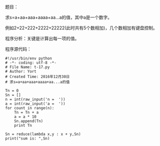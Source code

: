 题目：

求s=a+aa+aaa+aaaa+aa...a的值，其中a是一个数字。

例如2+22+222+2222+22222(此时共有5个数相加)，几个数相加有键盘控制。

程序分析：关键是计算出每一项的值。

程序源代码：
```
#!/usr/bin/env python
# -*- coding: utf-8 -*-
# File Name: t-17.py
# Author: Yort
# Created Time: 2016年12月30日
# 求s=a+aa+aaa+aaaa+aa...a的值

Tn = 0
Sn = []
n = int(raw_input('n =  '))
a = int(raw_input('a =  '))
for count in range(n):
    Tn = Tn + a
    a = a * 10
    Sn.append(Tn)
    print Tn

Sn = reduce(lambda x,y : x + y,Sn)
print("sum is: ",Sn)                            
```
 
